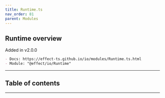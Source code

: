 ```yaml
---
title: Runtime.ts
nav_order: 81
parent: Modules
---
```


## Runtime overview

Added in v2.0.0

```md
- Docs: https://effect-ts.github.io/io/modules/Runtime.ts.html
- Module: "@effect/io/Runtime"
```

---

<h2 class="text-delta">Table of contents</h2>

---
